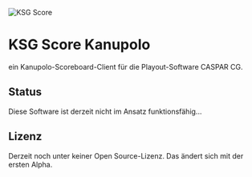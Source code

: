 ![KSG Score](https://ksg-media.de/logo.png "KSG Score")

# KSG Score Kanupolo

ein Kanupolo-Scoreboard-Client für die Playout-Software CASPAR CG.

## Status

Diese Software ist derzeit nicht im Ansatz funktionsfähig...



## Lizenz

Derzeit noch unter keiner Open Source-Lizenz. Das ändert sich mit der ersten Alpha.

